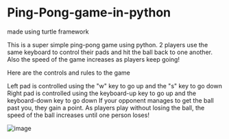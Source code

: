 # Ping-Pong-game-in-python
made using turtle framework

This is a super simple ping-pong game using python. 2 players use the same keyboard to control their pads and hit the ball back to one another. Also the speed of the game increases as players keep going!

Here are the controls and rules to the game

Left pad is controlled using the "w" key to go up and the "s" key to go down
Right pad is controlled using the keyboard-up key to go up and the keyboard-down key to go down
If your opponent manages to get the ball past you, they gain a point.
As players play without losing the ball, the speed of the ball increases until one person loses!

![image](https://user-images.githubusercontent.com/79051850/184845486-2fd37b71-53d2-486d-bc39-9ae12e0e07ca.png)
